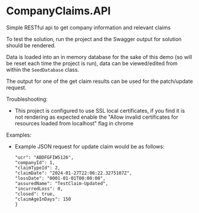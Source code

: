 # CompanyClaims.API
Simple RESTful api to get company information and relevant claims

To test the solution, run the project and the Swagger output for solution should be rendered.

Data is loaded into an in memory database for the sake of this demo (so will be reset each time the project is run), data can be viewed/edited from within the `SeedDatabase` class.

The output for one of the get claim results can be used for the patch/update request.

Troubleshooting:

- This project is configured to use SSL local certificates, if you find it is not rendering as expected enable the "Allow invalid certificates for resources loaded from localhost" flag in chrome

Examples:

- Example JSON request for update claim would be as follows:
  ```{
  "ucr": "ABDFGFIWS126",
  "companyId": 1,
  "claimTypeId": 2,
  "claimDate": "2024-01-27T22:06:22.3275107Z",
  "lossDate": "0001-01-01T00:00:00",
  "assuredName": "TestClaim-Updated",
  "incurredLoss": 0,
  "closed": true,
  "claimAgeInDays": 150
  }
